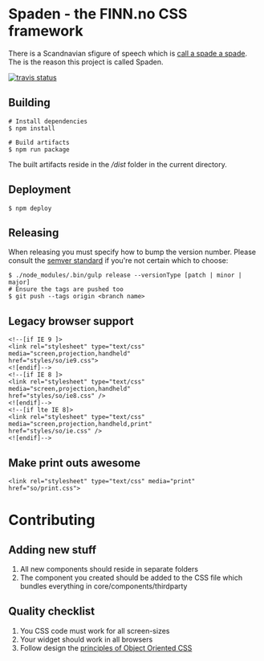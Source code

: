 # Spaden - the FINN.no CSS framework 

There is a Scandnavian sfigure of speech which is [call a spade a spade](https://en.wikipedia.org/wiki/Call_a_spade_a_spade). The is the reason this project is called Spaden.

[![travis status](https://api.travis-ci.org/finn-no/spaden.png)](https://travis-ci.org/finn-no/spaden)

<!-- 
[![NPM](https://nodei.co/npm/spaden.png?stars&downloads)](https://nodei.co/npm/spaden/)
[![NPM](https://nodei.co/npm-dl/spaden.png)](https://nodei.co/npm/spaden/)
-->

## Building

	# Install dependencies
	$ npm install

	# Build artifacts
	$ npm run package

The built artifacts reside in the _/dist_ folder in the current directory.

## Deployment

	$ npm deploy

## Releasing

When releasing you must specify how to bump the version number. Please consult the [semver standard](http://semver.org/) if you're not certain which to choose:

	$ ./node_modules/.bin/gulp release --versionType [patch | minor | major]
	# Ensure the tags are pushed too
	$ git push --tags origin <branch name>

## Legacy browser support

	<!--[if IE 9 ]>
	<link rel="stylesheet" type="text/css" media="screen,projection,handheld" 
	href="styles/so/ie9.css">
	<![endif]-->
	<!--[if IE 8 ]>
	<link rel="stylesheet" type="text/css" media="screen,projection,handheld" 
	href="styles/so/ie8.css" />
	<![endif]-->
	<!--[if lte IE 8]>
	<link rel="stylesheet" type="text/css" media="screen,projection,handheld,print" 
	href="styles/so/ie.css" />
	<![endif]-->

## Make print outs awesome

	<link rel="stylesheet" type="text/css" media="print" 
	href="so/print.css">
# Contributing

## Adding new stuff

1. All new components should reside in separate folders
1. The component you created should be added to the CSS file which bundles everything in core/components/thirdparty

## Quality checklist

1. You CSS code must work for all screen-sizes
1. Your widget should work in all browsers
1. Follow design the [principles of Object Oriented CSS](http://www.smashingmagazine.com/2011/12/12/an-introduction-to-object-oriented-css-oocss/)
